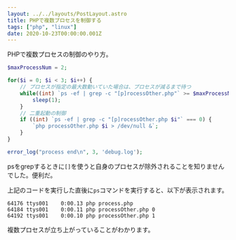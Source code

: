 ```yaml
---
layout: ../../layouts/PostLayout.astro
title: PHPで複数プロセスを制御する
tags: ["php", "linux"]
date: 2020-10-23T00:00:00.001Z
---
```


PHPで複数プロセスの制御のやり方。

```php
$maxProcessNum = 2;

for($i = 0; $i < 3; $i++) {
    // プロセスが指定の最大数動いていた場合は、プロセスが減るまで待つ
    while((int) `ps -ef | grep -c "[p]rocessOther.php"` >= $maxProcessNum) {
        sleep(1);
    }
    // 二重起動の制御
    if ((int) `ps -ef | grep -c "[p]rocessOther.php $i"` === 0) {
        `php processOther.php $i > /dev/null &`;
    }
}

error_log("process end\n", 3, 'debug.log');
```

psをgrepするときに`[]`を使うと自身のプロセスが除外されることを知りませんでした。便利だ。

上記のコードを実行した直後に`ps`コマンドを実行すると、以下が表示されます。

```
64176 ttys001    0:00.13 php process.php
64184 ttys001    0:00.11 php processOther.php 0
64192 ttys001    0:00.10 php processOther.php 1
```

複数プロセスが立ち上がっていることがわかります。
